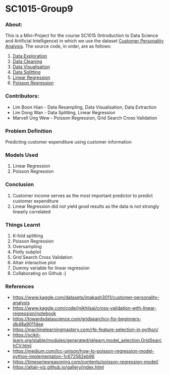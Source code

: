 # SC1015-Group9

### About: 
This is a Mini-Project for the course SC1015 (Introduction to Data Science and Artificial Intelligence) in which we use the dataset [Customer Personality Analysis](https://www.kaggle.com/datasets/imakash3011/customer-personality-analysis). The source code, in order, are as follows:
1. [Data Exploration](https://github.com/BoonHianLim/SC1015-Group9/blob/main/Data-exploratory.ipynb)
2. [Data Cleaning](https://github.com/BoonHianLim/SC1015-Group9/blob/main/Data-cleaning.ipynb)
3. [Data Visualisation](https://github.com/BoonHianLim/SC1015-Group9/blob/main/Data-visualization.ipynb)
4. [Data Splitting](https://github.com/BoonHianLim/SC1015-Group9/blob/main/Data-encoding-and-splitting.ipynb)
5. [Linear Regression](https://github.com/BoonHianLim/SC1015-Group9/blob/main/Linear_Regression.ipynb)
6. [Poisson Regression](https://github.com/BoonHianLim/SC1015-Group9/blob/main/Poisson_Regression.ipynb)

### Contributors:
- Lim Boon Hian - Data Resampling, Data Visualisation, Data Extraction
- Lim Dong Wan - Data Splitting, Linear Regression
- Marvell Ung Wew - Poisson Regression, Grid Search Cross Validation

### Problem Definition
Predicting customer expenditure using customer information

### Models Used
1. Linear Regression
2. Poisson Regression

### Conclusion
1. Customer income serves as the most important predictor to predict customer expenditure
2. Linear Regression did not yield good results as the data is not strongly linearly correlated

### Things Learnt
1. K-fold splitting
2. Poisson Regression
3. Oversampling
4. Plotly subplot
5. Grid Search Cross Validation
6. Altair interactive plot
7. Dummy variable for linear regression
8. Collaborating on Github :)

### References
- <https://www.kaggle.com/datasets/imakash3011/customer-personality-analysis>
- <https://www.kaggle.com/code/jnikhilsai/cross-validation-with-linear-regression/notebook>
- <https://towardsdatascience.com/gridsearchcv-for-beginners-db48a90114ee>
- <https://machinelearningmastery.com/rfe-feature-selection-in-python/>
- <https://scikit-learn.org/stable/modules/generated/sklearn.model_selection.GridSearchCV.html>
- <https://medium.com/lcc-unison/how-to-poisson-regression-model-python-implementation-1c672582eb96>
- <https://timeseriesreasoning.com/contents/poisson-regression-model/>
- <https://altair-viz.github.io/gallery/index.html>
